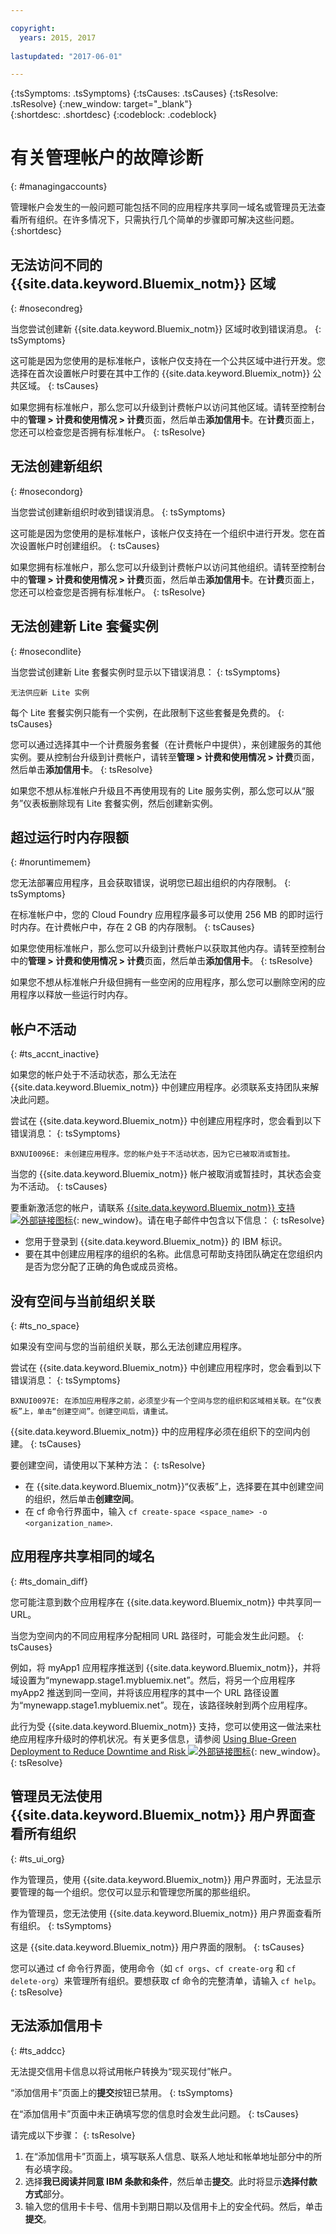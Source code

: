 ```yaml
---

copyright:
  years: 2015, 2017
  
lastupdated: "2017-06-01"

---
```


{:tsSymptoms: .tsSymptoms} 
{:tsCauses: .tsCauses} 
{:tsResolve: .tsResolve} 
{:new_window: target="_blank"}  
{:shortdesc: .shortdesc}
{:codeblock: .codeblock} 


# 有关管理帐户的故障诊断
{: #managingaccounts}

管理帐户会发生的一般问题可能包括不同的应用程序共享同一域名或管理员无法查看所有组织。在许多情况下，只需执行几个简单的步骤即可解决这些问题。
{:shortdesc}

## 无法访问不同的 {{site.data.keyword.Bluemix_notm}} 区域
{: #nosecondreg}

当您尝试创建新 {{site.data.keyword.Bluemix_notm}} 区域时收到错误消息。
{: tsSymptoms}

这可能是因为您使用的是标准帐户，该帐户仅支持在一个公共区域中进行开发。您选择在首次设置帐户时要在其中工作的 {{site.data.keyword.Bluemix_notm}} 公共区域。
{: tsCauses}

如果您拥有标准帐户，那么您可以升级到计费帐户以访问其他区域。请转至控制台中的**管理 > 计费和使用情况 > 计费**页面，然后单击**添加信用卡**。在**计费**页面上，您还可以检查您是否拥有标准帐户。
{: tsResolve}

## 无法创建新组织
{: #nosecondorg}
 
当您尝试创建新组织时收到错误消息。
{: tsSymptoms}

这可能是因为您使用的是标准帐户，该帐户仅支持在一个组织中进行开发。您在首次设置帐户时创建组织。
{: tsCauses}

如果您拥有标准帐户，那么您可以升级到计费帐户以访问其他组织。请转至控制台中的**管理 > 计费和使用情况 > 计费**页面，然后单击**添加信用卡**。在**计费**页面上，您还可以检查您是否拥有标准帐户。
{: tsResolve}

## 无法创建新 Lite 套餐实例
{: #nosecondlite}

当您尝试创建新 Lite 套餐实例时显示以下错误消息：
{: tsSymptoms}

`无法供应新 Lite 实例`

每个 Lite 套餐实例只能有一个实例，在此限制下这些套餐是免费的。
{: tsCauses}

您可以通过选择其中一个计费服务套餐（在计费帐户中提供），来创建服务的其他实例。要从控制台升级到计费帐户，请转至**管理 > 计费和使用情况 > 计费**页面，然后单击**添加信用卡**。
{: tsResolve}

如果您不想从标准帐户升级且不再使用现有的 Lite 服务实例，那么您可以从“服务”仪表板删除现有 Lite 套餐实例，然后创建新实例。 

## 超过运行时内存限额
{: #noruntimemem}

您无法部署应用程序，且会获取错误，说明您已超出组织的内存限制。
{: tsSymptoms}

在标准帐户中，您的 Cloud Foundry 应用程序最多可以使用 256 MB 的即时运行时内存。在计费帐户中，存在 2 GB 的内存限制。
{: tsCauses}

如果您使用标准帐户，那么您可以升级到计费帐户以获取其他内存。请转至控制台中的**管理 > 计费和使用情况 > 计费**页面，然后单击**添加信用卡**。
{: tsResolve}

如果您不想从标准帐户升级但拥有一些空闲的应用程序，那么您可以删除空闲的应用程序以释放一些运行时内存。 

## 帐户不活动
{: #ts_accnt_inactive}

如果您的帐户处于不活动状态，那么无法在 {{site.data.keyword.Bluemix_notm}} 中创建应用程序。必须联系支持团队来解决此问题。

尝试在 {{site.data.keyword.Bluemix_notm}} 中创建应用程序时，您会看到以下错误消息：
{: tsSymptoms} 

`BXNUI0096E: 未创建应用程序。您的帐户处于不活动状态，因为它已被取消或暂挂。`

当您的 {{site.data.keyword.Bluemix_notm}} 帐户被取消或暂挂时，其状态会变为不活动。
{: tsCauses}


要重新激活您的帐户，请联系 [{{site.data.keyword.Bluemix_notm}} 支持 ![外部链接图标](../icons/launch-glyph.svg "外部链接图标")](http://ibm.biz/bluemixsupport.com "外部链接图标"){: new_window}。请在电子邮件中包含以下信息：
{: tsResolve}

  * 您用于登录到 {{site.data.keyword.Bluemix_notm}} 的 IBM 标识。
  * 要在其中创建应用程序的组织的名称。此信息可帮助支持团队确定在您组织内是否为您分配了正确的角色或成员资格。


## 没有空间与当前组织关联
{: #ts_no_space}

如果没有空间与您的当前组织关联，那么无法创建应用程序。

尝试在 {{site.data.keyword.Bluemix_notm}} 中创建应用程序时，您会看到以下错误消息：
{: tsSymptoms} 

`BXNUI0097E: 在添加应用程序之前，必须至少有一个空间与您的组织和区域相关联。在“仪表板”上，单击“创建空间”。创建空间后，请重试。`

{{site.data.keyword.Bluemix_notm}} 中的应用程序必须在组织下的空间内创建。
{: tsCauses} 

要创建空间，请使用以下某种方法： 
{: tsResolve}
 
  * 在 {{site.data.keyword.Bluemix_notm}}“仪表板”上，选择要在其中创建空间的组织，然后单击**创建空间**。
  * 在 cf 命令行界面中，输入 `cf create-space <space_name> -o <organization_name>`.

  
## 应用程序共享相同的域名
{: #ts_domain_diff}

您可能注意到数个应用程序在 {{site.data.keyword.Bluemix_notm}} 中共享同一 URL。

当您为空间内的不同应用程序分配相同 URL 路径时，可能会发生此问题。
{: tsCauses}

例如，将 myApp1 应用程序推送到 {{site.data.keyword.Bluemix_notm}}，并将域设置为“mynewapp.stage1.mybluemix.net”。然后，将另一个应用程序 myApp2 推送到同一空间，并将该应用程序的其中一个 URL 路径设置为“mynewapp.stage1.mybluemix.net”。现在，该路径映射到两个应用程序。

此行为受 {{site.data.keyword.Bluemix_notm}} 支持，您可以使用这一做法来杜绝应用程序升级时的停机状况。有关更多信息，请参阅 [Using Blue-Green Deployment to Reduce Downtime and Risk ![外部链接图标](../icons/launch-glyph.svg "外部链接图标")](https://docs.cloudfoundry.org/devguide/deploy-apps/blue-green.html "外部链接图标"){: new_window}。
{: tsResolve}
  

## 管理员无法使用 {{site.data.keyword.Bluemix_notm}} 用户界面查看所有组织
{: #ts_ui_org}

作为管理员，使用 {{site.data.keyword.Bluemix_notm}} 用户界面时，无法显示要管理的每一个组织。您仅可以显示和管理您所属的那些组织。

作为管理员，您无法使用 {{site.data.keyword.Bluemix_notm}} 用户界面查看所有组织。
{: tsSymptoms}

这是 {{site.data.keyword.Bluemix_notm}} 用户界面的限制。
{: tsCauses}

您可以通过 cf 命令行界面，使用命令（如 `cf orgs`、`cf create-org` 和 `cf delete-org`）来管理所有组织。要想获取 cf 命令的完整清单，请输入 `cf help`。
{: tsResolve}
	
## 无法添加信用卡
{: #ts_addcc}

无法提交信用卡信息以将试用帐户转换为“现买现付”帐户。

“添加信用卡”页面上的**提交**按钮已禁用。
{: tsSymptoms}

在“添加信用卡”页面中未正确填写您的信息时会发生此问题。
{: tsCauses}


请完成以下步骤：
{: tsResolve}

  1. 在“添加信用卡”页面上，填写联系人信息、联系人地址和帐单地址部分中的所有必填字段。
  2. 选择**我已阅读并同意 IBM 条款和条件**，然后单击**提交**。此时将显示**选择付款方式**部分。
  3. 输入您的信用卡卡号、信用卡到期日期以及信用卡上的安全代码。然后，单击**提交**。
